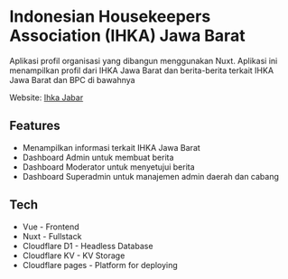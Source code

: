 # Indonesian Housekeepers Association (IHKA) Jawa Barat

Aplikasi profil organisasi yang dibangun menggunakan Nuxt. Aplikasi ini menampilkan profil dari IHKA Jawa Barat dan berita-berita terkait IHKA Jawa Barat dan BPC di bawahnya

Website: [Ihka Jabar](https://ihka-jabar.pages.dev/)

## Features

- Menampilkan informasi terkait IHKA Jawa Barat
- Dashboard Admin untuk membuat berita
- Dashboard Moderator untuk menyetujui berita
- Dashboard Superadmin untuk manajemen admin daerah dan cabang

## Tech

- Vue - Frontend
- Nuxt - Fullstack
- Cloudflare D1 - Headless Database 
- Cloudflare KV - KV Storage
- Cloudflare pages - Platform for deploying